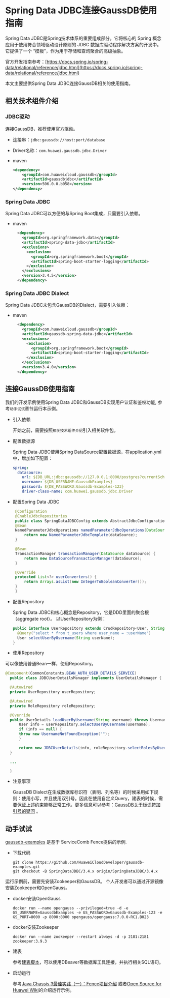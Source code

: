 # Spring Data JDBC连接GaussDB使用指南

Spring Data JDBC是Spring技术体系的重要组成部分。它将核心的 Spring 概念应用于使用符合领域驱动设计原则的 JDBC 数据库驱动程序解决方案的开发中。它提供了一个 “模板”，作为用于存储和查询聚合的高级抽象。

官方开发指南参考：[https://docs.spring.io/spring-data/relational/reference/jdbc.html](https://docs.spring.io/spring-data/relational/reference/jdbc.html)

本文主要提供Spring Data JDBC连接GaussDB相关的使用指南。

## 相关技术组件介绍

### JDBC驱动

连接GaussDB，推荐使用官方驱动。 

  * 连接串：`jdbc:gaussdb://host:port/database`

  * Driver名称：`com.huawei.gaussdb.jdbc.Driver`

  * maven

    ```xml
    <dependency>
        <groupId>com.huaweicloud.gaussdb</groupId>
        <artifactId>gaussdbjdbc</artifactId>
        <version>506.0.0.b058</version>
    </dependency>
    ```

### Spring Data JDBC

Spring Data JDBC可以方便的与Spring Boot集成，只需要引入依赖。

  * maven

    ```xml
      <dependency>
        <groupId>org.springframework.data</groupId>
        <artifactId>spring-data-jdbc</artifactId>
        <exclusions>
          <exclusion>
            <groupId>org.springframework.boot</groupId>
            <artifactId>spring-boot-starter-logging</artifactId>
          </exclusion>
        </exclusions>
        <version>3.4.5</version>
      </dependency>
    ```

### Spring Data JDBC Dialect

Spring Data JDBC未包含GaussDB的Dialect，需要引入依赖：

  * maven

    ```xml
      <dependency>
        <groupId>com.huaweicloud.gaussdb</groupId>
        <artifactId>gaussdb-spring-data-jdbc</artifactId>
        <exclusions>
          <exclusion>
            <groupId>org.springframework.boot</groupId>
            <artifactId>spring-boot-starter-logging</artifactId>
          </exclusion>
        </exclusions>
        <version>3.4.0</version>
      </dependency>
    ```


## 连接GaussDB使用指南

我们的开发示例使用Spring Data JDBC和GaussDB实现用户认证和鉴权功能, 参考`动手试试`章节运行本示例。

* 引入依赖

  开始之前，需要按照`相关技术组件介绍`引入相关软件包。

* 配置数据源

  Spring Data JDBC使用Spring DataSource配置数据源，在application.yml中，增加如下配置：

  ```yml
  spring:
    datasource:
      url: ${DB_URL:jdbc:gaussdb://127.0.0.1:8000/postgres?currentSchema=authentication_server_db}
      username: ${DB_USERNAME:GaussdbExamples}
      password: ${DB_PASSWORD:Gaussdb-Examples-123}
      driver-class-name: com.huawei.gaussdb.jdbc.Driver
  ```

* 配置Spring Data JDBC

   ```java
    @Configuration
    @EnableJdbcRepositories
    public class SpringDataJDBCConfig extends AbstractJdbcConfiguration {
    @Bean
    NamedParameterJdbcOperations namedParameterJdbcOperations(DataSource dataSource) {
        return new NamedParameterJdbcTemplate(dataSource);
    }

    @Bean
    TransactionManager transactionManager(DataSource dataSource) {
        return new DataSourceTransactionManager(dataSource);
    }

    @Override
    protected List<?> userConverters() {
        return Arrays.asList(new IntegerToBooleanConverter());
    }
    }
   ```


* 配置Repository

  Spring Data JDBC和核心概念是Repository，它是DDD里面的聚合根（aggregate root）。 以UserRepository为例：

  ```java
  public interface UserRepository extends CrudRepository<User, String> {
    @Query("select * from t_users where user_name = :userName")
    User selectUserByUsername(String userName);
  }
  ```

* 使用Repository

可以像使用普通Bean一样，使用Repository。

  ```java
  @Component(CommonConstants.BEAN_AUTH_USER_DETAILS_SERVICE)
    public class JDBCUserDetailsManager implements UserDetailsManager {

    @Autowired
    private UserRepository userRepository;

    @Autowired
    private RoleRepository roleRepository;

    @Override
    public UserDetails loadUserByUsername(String username) throws UsernameNotFoundException {
        User info = userRepository.selectUserByUsername(username);
        if (info == null) {
        throw new UsernameNotFoundException("");
        }

        return new JDBCUserDetails(info, roleRepository.selectRolesByUsername(username));
    }

    ...

    }
  ```

* 注意事项

  GaussDB Dialect在生成数据库标识符（表明、列名等）的时候采用如下规则：使用小写，并且使用双引号。因此在使用自定义Query，建表的时候，需要保证上述约束能够正常工作。更多信息可以参考：[GaussDB关于标识符加引号的疑问](https://bbs.huaweicloud.com/forum/thread-0254182512348607062-1-1.html) 。

## 动手试试

[gaussdb-examples](https://github.com/HuaweiCloudDeveloper/gaussdb-examples) 是基于 ServiceComb Fence提供的示例. 

* 下载代码

  ```shell
  git clone https://github.com/HuaweiCloudDeveloper/gaussdb-examples.git
  git checkout -B SpringDataJDBC/3.4.x origin/SpringDataJDBC/3.4.x
  ```

运行示例前，需要先安装Zookeeper和GaussDB。 个人开发者可以通过开源镜像安装Zookeeper和OpenGauss。

* docker安装OpenGauss

  ```shell
  docker run --name opengauss --privileged=true -d -e GS_USERNAME=GaussdbExamples -e GS_PASSWORD=Gaussdb-Examples-123 -e GS_PORT=8000 -p 8000:8000 opengauss/opengauss:7.0.0-RC1.B023
  ```

  
* docker安装Zookeeper

  ```shell
  docker run --name zookeeper --restart always -d -p 2181:2181 zookeeper:3.9.3
  ```

* 建表

  参考[建表脚本](https://github.com/HuaweiCloudDeveloper/gaussdb-examples/tree/SpringDataJDBC/3.5.x/authentication-server/src/main/resources/sql/user.sql)，可以使用DBeaver等数据库工具连接，并执行相关SQL语句。

* 启动运行

  参考[Java Chassis 3最佳实践（一）：Fence项目介绍](https://bbs.huaweicloud.com/blogs/433423) 或者[Open Source for Huawei Wiki](https://gitcode.com/HuaweiCloudDeveloper/OpenSourceForHuaweiWiki)的介绍运行示例。

